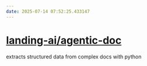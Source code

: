```yaml
---
date: 2025-07-14 07:52:25.433147
---
```


# [landing-ai/agentic-doc](https://github.com/landing-ai/agentic-doc)

extracts structured data from complex docs with python